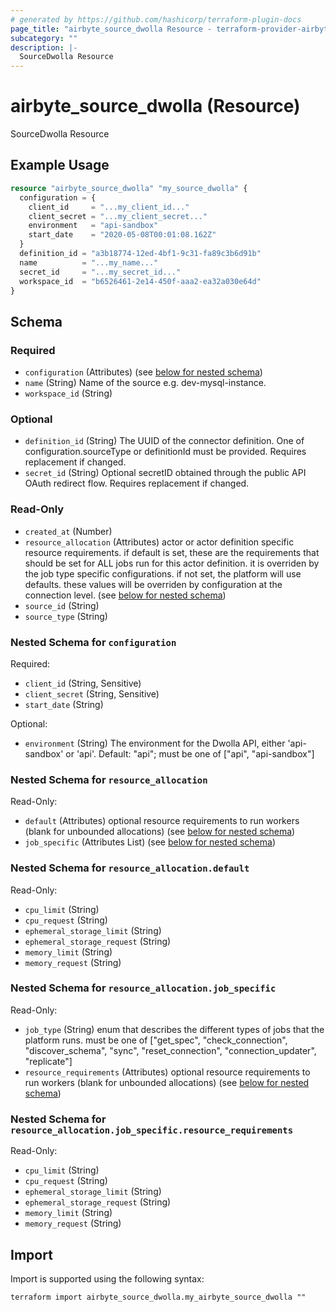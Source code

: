 ```yaml
---
# generated by https://github.com/hashicorp/terraform-plugin-docs
page_title: "airbyte_source_dwolla Resource - terraform-provider-airbyte"
subcategory: ""
description: |-
  SourceDwolla Resource
---
```


# airbyte_source_dwolla (Resource)

SourceDwolla Resource

## Example Usage

```terraform
resource "airbyte_source_dwolla" "my_source_dwolla" {
  configuration = {
    client_id     = "...my_client_id..."
    client_secret = "...my_client_secret..."
    environment   = "api-sandbox"
    start_date    = "2020-05-08T00:01:08.162Z"
  }
  definition_id = "a3b18774-12ed-4bf1-9c31-fa89c3b6d91b"
  name          = "...my_name..."
  secret_id     = "...my_secret_id..."
  workspace_id  = "b6526461-2e14-450f-aaa2-ea32a030e64d"
}
```

<!-- schema generated by tfplugindocs -->
## Schema

### Required

- `configuration` (Attributes) (see [below for nested schema](#nestedatt--configuration))
- `name` (String) Name of the source e.g. dev-mysql-instance.
- `workspace_id` (String)

### Optional

- `definition_id` (String) The UUID of the connector definition. One of configuration.sourceType or definitionId must be provided. Requires replacement if changed.
- `secret_id` (String) Optional secretID obtained through the public API OAuth redirect flow. Requires replacement if changed.

### Read-Only

- `created_at` (Number)
- `resource_allocation` (Attributes) actor or actor definition specific resource requirements. if default is set, these are the requirements that should be set for ALL jobs run for this actor definition. it is overriden by the job type specific configurations. if not set, the platform will use defaults. these values will be overriden by configuration at the connection level. (see [below for nested schema](#nestedatt--resource_allocation))
- `source_id` (String)
- `source_type` (String)

<a id="nestedatt--configuration"></a>
### Nested Schema for `configuration`

Required:

- `client_id` (String, Sensitive)
- `client_secret` (String, Sensitive)
- `start_date` (String)

Optional:

- `environment` (String) The environment for the Dwolla API, either 'api-sandbox' or 'api'. Default: "api"; must be one of ["api", "api-sandbox"]


<a id="nestedatt--resource_allocation"></a>
### Nested Schema for `resource_allocation`

Read-Only:

- `default` (Attributes) optional resource requirements to run workers (blank for unbounded allocations) (see [below for nested schema](#nestedatt--resource_allocation--default))
- `job_specific` (Attributes List) (see [below for nested schema](#nestedatt--resource_allocation--job_specific))

<a id="nestedatt--resource_allocation--default"></a>
### Nested Schema for `resource_allocation.default`

Read-Only:

- `cpu_limit` (String)
- `cpu_request` (String)
- `ephemeral_storage_limit` (String)
- `ephemeral_storage_request` (String)
- `memory_limit` (String)
- `memory_request` (String)


<a id="nestedatt--resource_allocation--job_specific"></a>
### Nested Schema for `resource_allocation.job_specific`

Read-Only:

- `job_type` (String) enum that describes the different types of jobs that the platform runs. must be one of ["get_spec", "check_connection", "discover_schema", "sync", "reset_connection", "connection_updater", "replicate"]
- `resource_requirements` (Attributes) optional resource requirements to run workers (blank for unbounded allocations) (see [below for nested schema](#nestedatt--resource_allocation--job_specific--resource_requirements))

<a id="nestedatt--resource_allocation--job_specific--resource_requirements"></a>
### Nested Schema for `resource_allocation.job_specific.resource_requirements`

Read-Only:

- `cpu_limit` (String)
- `cpu_request` (String)
- `ephemeral_storage_limit` (String)
- `ephemeral_storage_request` (String)
- `memory_limit` (String)
- `memory_request` (String)

## Import

Import is supported using the following syntax:

```shell
terraform import airbyte_source_dwolla.my_airbyte_source_dwolla ""
```
